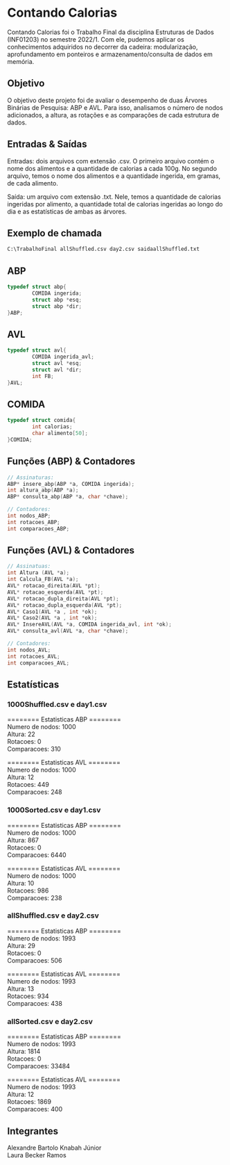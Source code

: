 # Contando Calorias

Contando Calorias foi o Trabalho Final da disciplina Estruturas de Dados (INF01203) no semestre 2022/1. Com ele, pudemos aplicar os conhecimentos adquiridos no decorrer da cadeira: modularização, aprofundamento em ponteiros e armazenamento/consulta de dados em memória.

## Objetivo

O objetivo deste projeto foi de avaliar o desempenho de duas Árvores Binárias de Pesquisa: ABP e AVL. Para isso, analisamos o número de nodos adicionados, a altura, as rotações e as comparações de cada estrutura de dados.

## Entradas & Saídas

Entradas: dois arquivos com extensão .csv. O primeiro arquivo contém o nome dos alimentos e a quantidade de calorias a cada 100g. No segundo arquivo, temos o nome dos alimentos e a quantidade ingerida, em gramas, de cada alimento.

Saída: um arquivo com extensão .txt. Nele, temos a quantidade de calorias ingeridas por alimento, a quantidade total de calorias ingeridas ao longo do dia e as estatísticas de ambas as árvores. 

## Exemplo de chamada

```bash
C:\TrabalhoFinal allShuffled.csv day2.csv saidaallShuffled.txt
```

## ABP

```c
typedef struct abp{
        COMIDA ingerida;
        struct abp *esq;
        struct abp *dir;
}ABP;
```

## AVL

```c
typedef struct avl{
        COMIDA ingerida_avl;
        struct avl *esq;
        struct avl *dir;
        int FB;
}AVL;
```


## COMIDA

```c
typedef struct comida{
        int calorias;
        char alimento[50];
}COMIDA;
```

## Funções (ABP) & Contadores

```c
// Assinaturas:
ABP* insere_abp(ABP *a, COMIDA ingerida);
int altura_abp(ABP *a);
ABP* consulta_abp(ABP *a, char *chave);

// Contadores:
int nodos_ABP;
int rotacoes_ABP;
int comparacoes_ABP;
```

## Funções (AVL) & Contadores

```c
// Assinatuas:
int Altura (AVL *a);
int Calcula_FB(AVL *a);
AVL* rotacao_direita(AVL *pt);
AVL* rotacao_esquerda(AVL *pt);
AVL* rotacao_dupla_direita(AVL *pt);
AVL* rotacao_dupla_esquerda(AVL *pt);
AVL* Caso1(AVL *a , int *ok);
AVL* Caso2(AVL *a , int *ok);
AVL* InsereAVL(AVL *a, COMIDA ingerida_avl, int *ok);
AVL* consulta_avl(AVL *a, char *chave);

// Contadores:
int nodos_AVL;
int rotacoes_AVL;
int comparacoes_AVL;
```

## Estatísticas 

### 1000Shuffled.csv e day1.csv
======== Estatisticas ABP ========  
Numero de nodos: 1000  
Altura: 22  
Rotacoes: 0  
Comparacoes: 310  

======== Estatisticas AVL ========  
Numero de nodos: 1000  
Altura: 12  
Rotacoes: 449  
Comparacoes: 248  

### 1000Sorted.csv e day1.csv
======== Estatisticas ABP ========  
Numero de nodos: 1000  
Altura: 867  
Rotacoes: 0  
Comparacoes: 6440  

======== Estatisticas AVL ========  
Numero de nodos: 1000  
Altura: 10  
Rotacoes: 986  
Comparacoes: 238  

### allShuffled.csv e day2.csv
======== Estatisticas ABP ========  
Numero de nodos: 1993  
Altura: 29  
Rotacoes: 0  
Comparacoes: 506  

======== Estatisticas AVL ========  
Numero de nodos: 1993  
Altura: 13  
Rotacoes: 934  
Comparacoes: 438  

### allSorted.csv e day2.csv
======== Estatisticas ABP ========  
Numero de nodos: 1993  
Altura: 1814  
Rotacoes: 0  
Comparacoes: 33484  

======== Estatisticas AVL ========  
Numero de nodos: 1993  
Altura: 12  
Rotacoes: 1869  
Comparacoes: 400  

## Integrantes 

Alexandre Bartolo Knabah Júnior  
Laura Becker Ramos
